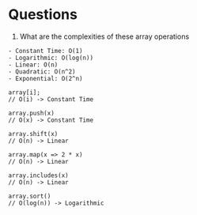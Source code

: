 # Questions

1. What are the complexities of these array operations

```
- Constant Time: O(1)
- Logarithmic: O(log(n))
- Linear: O(n)
- Quadratic: O(n^2)
- Exponential: O(2^n)

array[i];
// O(i) -> Constant Time

array.push(x)
// O(x) -> Constant Time

array.shift(x)
// O(n) -> Linear

array.map(x => 2 * x)
// O(n) -> Linear

array.includes(x)
// O(n) -> Linear

array.sort()
// O(log(n)) -> Logarithmic
```
